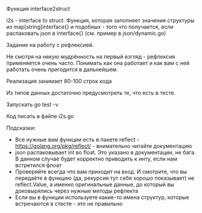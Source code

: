 Функция interfaсe2struct

i2s - interface to struct. Функция, которая заполняет значения структуры из map[string]interface{} и подобных - того что получается, если распаковать json в interface{} (см. пример в json/dynamic.go)

Задание на работу с рефлексией.

Не смотря на некую мудрённость на первый взгляд - рефлексия применяется очень часто. Понимать как она работает и как вам с ней работать очень пригодится в дальнейшем.

Реализация занимает 80-100 строк кода

Из типов данных достаточно предусмотреть те, что есть в тесте.

Запускать go test -v

Код писать в файле i2s.go

Подсказки:

* Все нужные вам функции есть в пакете reflect - https://golang.org/pkg/reflect/ - внимательно читайте документацию
* json распаковывает int во float. Это указано в документации, не бага. В данном случае будет корректно приводить к инту, если нам встретился флоат
* Проверяйте всегда что вам приходит на вход. И смотрите, что вы передаёте в функцию (да, рекурсия тут себя хорошо показывает) не reflect.Value, а именно оригинальные данные, до который вы доковырялись через нужные методы рефлекта
* Если вы в функции используете какие-то имена структур, которые встречаются в стесте - это не правильно